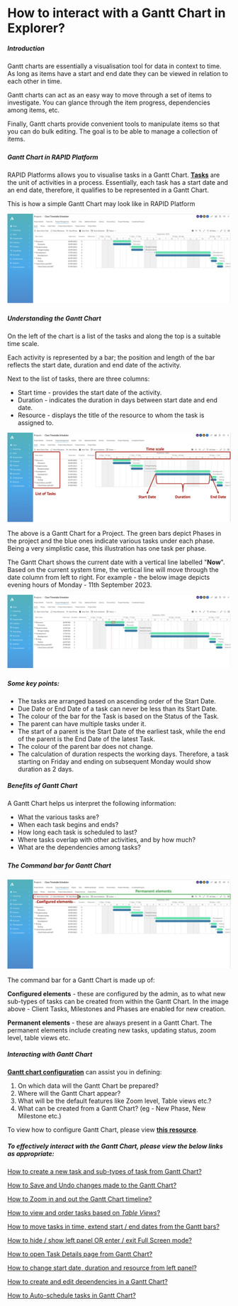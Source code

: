 # How to interact with a Gantt Chart in Explorer?

##### **Introduction**

Gantt charts are essentially a visualisation tool for data in context to time. As long as items have a start and end date they can be viewed in relation to each other in time.

Gantt charts can act as an easy way to move through a set of items to investigate. You can glance through the item progress, dependencies among items, etc.

Finally, Gantt charts provide convenient tools to manipulate items so that you can do bulk editing. The goal is to be able to manage a collection of items.

#####   


##### **Gantt Chart in RAPID Platform**

RAPID Platforms allows you to visualise tasks in a Gantt Chart. **[Tasks](https://docs.rapidplatform.com/books/experiences-oxn/chapter/tasks "Tasks")** are the unit of activities in a process. Essentially, each task has a start date and an end date, therefore, it qualifies to be represented in a Gantt Chart.

This is how a simple Gantt Chart may look like in RAPID Platform

![1.png](./downloaded_image_1705285669206.png)

#####   


##### **Understanding the Gantt Chart**

On the left of the chart is a list of the tasks and along the top is a suitable time scale.

Each activity is represented by a bar; the position and length of the bar reflects the start date, duration and end date of the activity.

Next to the list of tasks, there are three columns:

- Start time - provides the start date of the activity.
- Duration - indicates the duration in days between start date and end date.
- Resource - displays the title of the resource to whom the task is assigned to.

![2.png](./downloaded_image_1705285670227.png)

The above is a Gantt Chart for a Project. The green bars depict Phases in the project and the blue ones indicate various tasks under each phase. Being a very simplistic case, this illustration has one task per phase.

The Gantt Chart shows the current date with a vertical line labelled "**Now**". Based on the current system time, the vertical line will move through the date column from left to right. For example - the below image depicts evening hours of Monday - 11th September 2023.

![4.png](./downloaded_image_1705285671243.png)

#####   


##### **Some key points:**

- The tasks are arranged based on ascending order of the Start Date.
- Due Date or End Date of a task can never be less than its Start Date.
- The colour of the bar for the Task is based on the Status of the Task.
- The parent can have multiple tasks under it.
- The start of a parent is the Start Date of the earliest task, while the end of the parent is the End Date of the latest Task.
- The colour of the parent bar does not change.
- The calculation of duration respects the working days. Therefore, a task starting on Friday and ending on subsequent Monday would show duration as 2 days.

##### **Benefits of Gantt Chart**

A Gantt Chart helps us interpret the following information:

- What the various tasks are?
- When each task begins and ends?
- How long each task is scheduled to last?
- Where tasks overlap with other activities, and by how much?
- What are the dependencies among tasks?

#####   


##### **The Command bar for Gantt Chart**

**![3.png](./downloaded_image_1705285672260.png)**

The command bar for a Gantt Chart is made up of:

**Configured elements** - these are configured by the admin, as to what new sub-types of tasks can be created from within the Gantt Chart. In the image above - Client Tasks, Milestones and Phases are enabled for new creation.

**Permanent elements** - these are always present in a Gantt Chart. The permanent elements include creating new tasks, updating status, zoom level, table views etc.

##### **Interacting with Gantt Chart**

[**Gantt chart configuration**](https://docs.rapidplatform.com/books/experiences/page/how-to-configure-the-page-the-gantt-chart-component "How to configure the Page - The Gantt Chart Component?") can assist you in defining:

1. On which data will the Gantt Chart be prepared?
2. Where will the Gantt Chart appear?
3. What will be the default features like Zoom level, Table views etc.?
4. What can be created from a Gantt Chart? (eg - New Phase, New Milestone etc.)

To view how to configure Gantt Chart, please view **[this resource](https://docs.rapidplatform.com/books/experiences/page/how-to-configure-the-page-the-gantt-chart-component "How to configure the Page - The Gantt Chart Component?")**.

##### To effectively interact with the Gantt Chart, please view the below links as appropriate:

[How to create a new task and sub-types of task from Gantt Chart?](https://docs.rapidplatform.com/books/experiences-oxn/page/how-to-create-a-new-task-and-sub-types-of-task-from-gantt-chart "How to create a new task and sub-types of task from Gantt Chart?")

[How to Save and Undo changes made to the Gantt Chart?](https://docs.rapidplatform.com/books/experiences-oxn/page/how-to-save-undo-changes-to-a-gantt-chart "How to Save / Undo changes to a Gantt Chart?")

[How to Zoom in and out the Gantt Chart timeline?](https://docs.rapidplatform.com/books/experiences-oxn/page/how-to-zoom-in-out-the-gantt-chart-timeline "How to Zoom in / out the Gantt Chart timeline?")

[How to view and order tasks based on *Table Views*?](https://docs.rapidplatform.com/books/experiences-oxn/page/how-to-view-and-order-tasks-based-on-table-views-in-a-gantt-chart "How to view and order tasks based on Table views in a Gantt Chart?")

[How to move tasks in time, extend start / end dates from the Gantt bars?](https://docs.rapidplatform.com/books/experiences-oxn/page/how-to-move-tasks-in-time-extend-start-end-dates-from-the-gantt-bars "How to move tasks in time, extend start / end dates from the Gantt bars?")

[How to hide / show left panel OR enter / exit Full Screen mode?](https://docs.rapidplatform.com/books/experiences-oxn/page/how-to-hide-show-the-left-panel-in-gantt-chart "How to Hide / Show the Left Panel in Gantt Chart?")

[How to open Task Details page from Gantt Chart?](https://docs.rapidplatform.com/books/experiences-oxn/page/how-to-open-task-item-profiles-from-gantt-chart "How to open task item profiles from Gantt Chart?")

[How to change start date, duration and resource from left panel?](https://docs.rapidplatform.com/books/experiences-oxn/page/how-to-change-start-date-duration-and-resource-from-left-panel "How to change start date, duration and resource from left panel?")

[How to create and edit dependencies in a Gantt Chart?](https://docs.rapidplatform.com/books/experiences-oxn/page/how-to-create-and-edit-dependencies-in-a-gantt-chart "How to create and edit dependencies in a Gantt Chart?")

[How to Auto-schedule tasks in Gantt Chart?](https://docs.rapidplatform.com/books/experiences-oxn/page/how-to-auto-schedule-tasks-in-gantt-chart "How to Auto-schedule tasks in Gantt Chart?")
